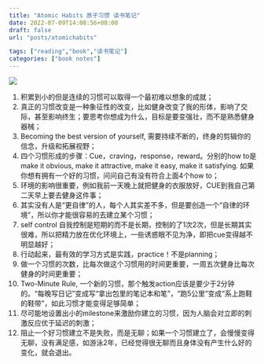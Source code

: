 ```yaml
---
title: "Atomic Habits 原子习惯 读书笔记"
date: 2022-07-09T14:08:56+08:00
draft: false
url: "posts/atomichabits"

tags: ["reading","book","读书笔记"]
categories: ["book notes"]
---
```


![](/img/atomichabits.jpg)

1. 积累到小的但是连续的习惯可以取得一个最初难以想象的成就；
2. 真正的习惯改变是一种象征性的改变，比如健身改变了我的形体，影响了交际，甚至影响终生；要思考你想成为什么，目标是要变强壮，而不是熟悉健身器械；
3. Becoming the best version of yourself, 需要持续不断的，终身的剪辑你的信念，升级和拓展视野；
4. 四个习惯形成的步骤：Cue，craving，response，reward。分别的how to是make it obvious, make it attractive, make it easy, make it satisfying. 如果你想有拥有一个好的习惯，问问自己有没有符合上面4个how to；
5. 环境的影响很重要，例如我前一天晚上就把健身的衣服放好，CUE到我自己第二天早上要去健身这件事；
6. 其实没有人是“更自律”的人，每个人其实差不多，但是要创造一个“自律的环境”，所以你才能很容易的去建立某个习惯；
7. self control 自我控制是短期的而不是长期，控制的了1次2次，但是长期其实很难，所以把精力放在优化环境上，一些诱惑眼不见为净，即把cue变得越不明显越好；
8. 行动起来，最有效的学习方式是实践，practice！不是planning；
9. 做一个习惯的次数，比每次做这个习惯用的时间更重要，一周五次健身比每次健身的时间更重要；
10. Two-Minute Rule, 一个新的习惯，那个触发action应该是要少于2分钟的。“每晚写日记”变成写“拿出包里的笔记本和笔”，“跑5公里”变成“系上跑鞋的鞋带”，如此习惯才能变得足够简单；
11. 尽可能地设置出小的milestone来激励你建立的习惯，因为人脑会对立即的刺激反应优于延迟的刺激；
12. 阻止一个好习惯建立不是失败，而是无聊；如果一个习惯建立了，会慢慢变得无聊，没有满足感，如游泳2年，已经觉得很无聊而且身体没有产生什么好的变化，就会退出。